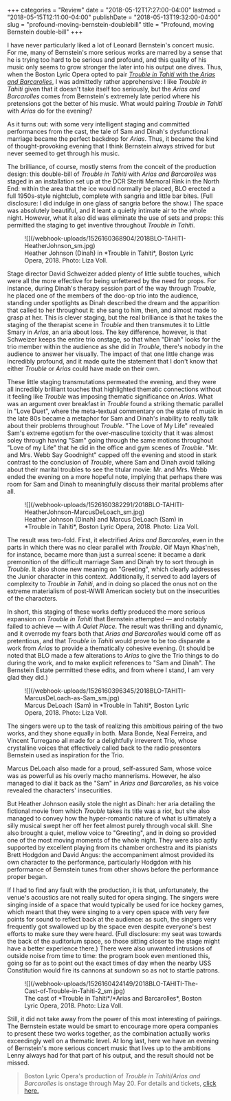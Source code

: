 +++
categories = "Review"
date = "2018-05-12T17:27:00-04:00"
lastmod = "2018-05-15T12:11:00-04:00"
publishDate = "2018-05-13T19:32:00-04:00"
slug = "profound-moving-bernstein-doublebill"
title = "Profound, moving Bernstein double-bill"
+++

I have never particularly liked a lot of Leonard Bernstein's concert music. For me, many of Bernstein's more serious works are marred by a sense that he is trying too hard to be serious and profound, and this quality of his music only seems to grow stronger the later into his output one dives. Thus, when the Boston Lyric Opera opted to pair [*Trouble in Tahiti* with the *Arias and Barcarolles*](https://blo.org/tahiti/?hsCtaTracking=7d1ec0b4-6415-4b37-8209-06d5d9b0fcb3%7C933d4a83-99ff-44a2-8a81-abe2356e440b), I was admittedly rather apprehensive: I like *Trouble in Tahiti* given that it doesn't take itself too seriously, but the *Arias and Barcarolles* comes from Bernstein's extremely late period where his pretensions got the better of his music. What would pairing *Trouble in Tahiti* with *Arias* do for the evening?

As it turns out: with some very intelligent staging and committed performances from the cast, the tale of Sam and Dinah's dysfunctional marriage became the perfect backdrop for *Arias*. Thus, it became the kind of thought-provoking evening that I think Bernstein always strived for but never seemed to get through his music.

The brilliance, of course, mostly stems from the conceit of the production design: this double-bill of *Trouble in Tahiti* with *Arias and Barcarolles* was staged in an installation set up at the DCR Steriti Memoral Rink in the North End: within the area that the ice would normally be placed, BLO erected a full 1950s-style nightclub, complete with sangria and little bar bites. (Full disclosure: I did indulge in one glass of sangria before the show.) The space was absolutely beautiful, and it leant a quietly intimate air to the whole night. However, what it also did was eliminate the use of sets and props: this permitted the staging to get inventive throughout *Trouble in Tahiti*.

<figure data-type="image">
![](/webhook-uploads/1526160368904/2018BLO-TAHITI-HeatherJohnson_sm.jpg)
<figcaption>Heather Johnson (Dinah) in *Trouble in Tahiti*, Boston Lyric Opera, 2018. Photo: Liza Voll.</figcaption>
</figure>

Stage director David Schweizer added plenty of little subtle touches, which were all the more effective for being unfettered by the need for props. For instance, during Dinah's therapy session part of the way through *Trouble*, he placed one of the members of the doo-op trio into the audience, standing under spotlights as Dinah described the dream and the apparition that called to her throughout it: she sang to him, then, and almost made to grasp at her. This is clever staging, but the real brilliance is that he takes the staging of the therapist scene in *Trouble* and then transmutes it to Little Smary in *Arias*, an aria about loss. The key difference, however, is that Schweizer keeps the entire trio onstage, so that when "Dinah" looks for the trio member within the audience as she did in *Trouble*, there's nobody in the audience to answer her visually. The impact of that one little change was incredibly profound, and it made quite the statement that I don't know that either *Trouble* or *Arias* could have made on their own.

These little staging transmutations permeated the evening, and they were all incredibly brilliant touches that highlighted thematic connections without it feeling like *Trouble* was imposing thematic significance on *Arias*. What was an argument over breakfast in *Trouble* found a striking thematic parallel in "Love Duet", where the meta-textual commentary on the state of music in the late 80s became a metaphor for Sam and Dinah's inability to really talk about their problems throughout *Trouble*. "The Love of My Life" revealed Sam's extreme egotism for the over-masculine toxicity that it was almost soley through having "Sam" going through the same motions throughout "Love of my Life" that he did in the office and gym scenes of *Trouble*. "Mr. and Mrs. Webb Say Goodnight" capped off the evening and stood in stark contrast to the conclusion of *Trouble*, where Sam and Dinah avoid talking about their marital troubles to see the titular movie: Mr. and Mrs. Webb ended the evening on a more hopeful note, implying that perhaps there was room for Sam and Dinah to meaningfully discuss their marital problems after all.

<figure data-type="image">
![](/webhook-uploads/1526160382291/2018BLO-TAHITI-HeatherJohnson-MarcusDeLoach_sm.jpg)
<figcaption>Heather Johnson (Dinah) and Marcus DeLoach (Sam) in *Trouble in Tahiti*, Boston Lyric Opera, 2018. Photo: Liza Voll.</figcaption>
</figure>

The result was two-fold. First, it electrified *Arias and Barcaroles*, even in the parts in which there was no clear parallel with *Trouble*. Oif Mayn Khas'neh, for instance, became more than just a surreal scene: it became a dark premonition of the difficult marriage Sam and Dinah try to sort through in *Trouble*. It also shone new meaning on "Greeting", which clearly addresses the Junior character in this context. Additionally, it served to add layers of complexity to *Trouble in Tahiti*, and in doing so placed the onus not on the extreme materialism of post-WWII American society but on the insecurities of the characters.

In short, this staging of these works deftly produced the more serious expansion on *Trouble in Tahiti* that Bernstein attempted — and notably failed to achieve — with *A Quiet Place*. The result was thrilling and dynamic, and it overrode my fears both that *Arias and Barcarolles* would come off as pretentious, and that *Trouble in Tahiti* would prove to be too disparate a work from *Arias* to provide a thematically cohesive evening. (It should be noted that BLO made a few alterations to *Arias* to give the Trio things to do during the work, and to make explicit references to "Sam and Dinah". The Bernstein Estate permitted these edits, and from where I stand, I am very glad they did.)

<figure data-type="image">
![](/webhook-uploads/1526160396345/2018BLO-TAHITI-MarcusDeLoach-as-Sam_sm.jpg)
<figcaption>Marcus DeLoach (Sam) in *Trouble in Tahiti*, Boston Lyric Opera, 2018. Photo: Liza Voll.</figcaption>
</figure>

The singers were up to the task of realizing this ambitious pairing of the two works, and they shone equally in both. Mara Bonde, Neal Ferreira, and Vincent Turregano all made for a delightfully irreverent Trio, whose crystalline voices that effectively called back to the radio presenters Bernstein used as inspiration for the Trio. 

Marcus DeLoach also made for a proud, self-assured Sam, whose voice was as powerful as his overly macho mannerisms. However, he also managed to dial it back as the "Sam" in *Arias and Barcarolles*, as his voice revealed the characters' insecurities. 

But Heather Johnson easily stole the night as Dinah: her aria detailing the fictional movie from which *Trouble* takes its title was a riot, but she also managed to convey how the hyper-romantic nature of what is ultimately a silly musical swept her off her feet almost purely through vocal skill. She also brought a quiet, mellow voice to "Greeting", and in doing so provided one of the most moving moments of the whole night. They were also aptly supported by excellent playing from its chamber orchestra and its pianists Brett Hodgdon and David Angus: the accompaniment almost provided its own character to the performance, particularly Hodgdon with his performance of Bernstein tunes from other shows before the performance proper began.

If I had to find any fault with the production, it is that, unfortunately, the venue's acoustics are not really suited for opera singing. The singers were singing inside of a space that would typically be used for ice hockey games, which meant that they were singing to a very open space with very few points for sound to reflect back at the audience: as such, the singers very frequently got swallowed up by the space even despite everyone's best efforts to make sure they were heard. (Full disclosure: my seat was towards the back of the auditorium space, so those sitting closer to the stage might have a better experience there.) There were also unwanted intrusions of outside noise from time to time: the program book even mentioned this, going so far as to point out the exact times of day when the nearby USS Constitution would fire its cannons at sundown so as not to startle patrons.

<figure data-type="image">
![](/webhook-uploads/1526160424149/2018BLO-TAHITI-The-Cast-of-Trouble-in-Tahiti-2_sm.jpg)
<figcaption>The cast of *Trouble in Tahiti*/*Arias and Barcarolles*, Boston Lyric Opera, 2018. Photo: Liza Voll.</figcaption>
</figure>

Still, it did not take away from the power of this most interesting of pairings. The Bernstein estate would be smart to encourage more opera companies to present these two works together, as the combination actually works exceedingly well on a thematic level. At long last, here we have an evening of Bernstein's more serious concert music that lives up to the ambitions Lenny always had for that part of his output, and the result should not be missed.

>Boston Lyric Opera's production of *Trouble in Tahiti*/*Arias and Barcarolles* is onstage through May 20. For details and tickets, [click here.](https://blo.org/tahiti/)
